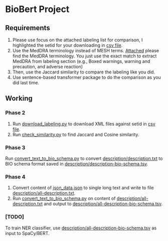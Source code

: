 # BioBert Project

## Requirements

1. Please use focus on the attached labeling list for comparison, I highlighted the setid for your downloading in [csv file](fdalabel-query-111031.csv).
2. Use the MedDRA terminology instead of MESH terms. [Attached](llt.csv) please find the MedDRA terminology. You just use the exact match to extract MedDRA from labeling section (e.g., Boxed warnings,
   warning and precaution, and adverse reaction)
3. Then, use the Jaccard similarity to compare the labeling like you did.
4. Use sentence-based transformer package to do the comparison as you did last time.

## Working

### Phase 2

1. Run [download_labeling.py](download_labeling.py) to download XML files against setid in [csv file](fdalabel-query-111031.csv).
2. Run [check_similarity.py](check_similarity.py) to find Jaccard and Cosine similarity.

### Phase 3

Run [convert_text_to_bio_schema.py](convert_text_to_bio_schema.py) to convert [description/description.txt](description/description.txt) to BIO schema format saved in [description/description-bio-schema.tsv](description/description-bio-schema.tsv).

### Phase 4

1. Convert content of [json_data.json](json_data.json) to single long text and write to file [description/all-description.txt](description/all-description.txt).
2. Run [convert_text_to_bio_schema.py](convert_text_to_bio_schema.py) on content of [description/all-description.txt](description/all-description.txt) and output to [description/all-description-bio-schema.tsv](description/all-description-bio-schema.tsv).

### [TODO]

To train NER classifier, use [description/all-description-bio-schema.tsv](description/all-description-bio-schema.tsv) as input to SpaCy/BERT.

